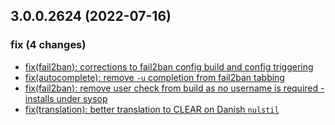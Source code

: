## 3.0.0.2624 (2022-07-16)

### fix (4 changes)

- [fix(fail2ban): corrections to fail2ban config build and config triggering](QuickBox/development/v3-development@6352ec248402ea8af7cc32ce3b71ade4b5eae0c8)
- [fix(autocomplete): remove `-u` completion from fail2ban tabbing](QuickBox/development/v3-development@de63fcd8e8d407dcb941642dbc1a5c587dde0c8e)
- [fix(fail2ban): remove user check from build as no username is required - installs under sysop](QuickBox/development/v3-development@f620ba7ec1db5eddb1f1303ff5fb4202c9f8099e)
- [fix(translation): better translation to CLEAR on Danish `nulstil`](QuickBox/development/v3-development@6305221361ae84fc7a96664448604d0c4daf01f9)

